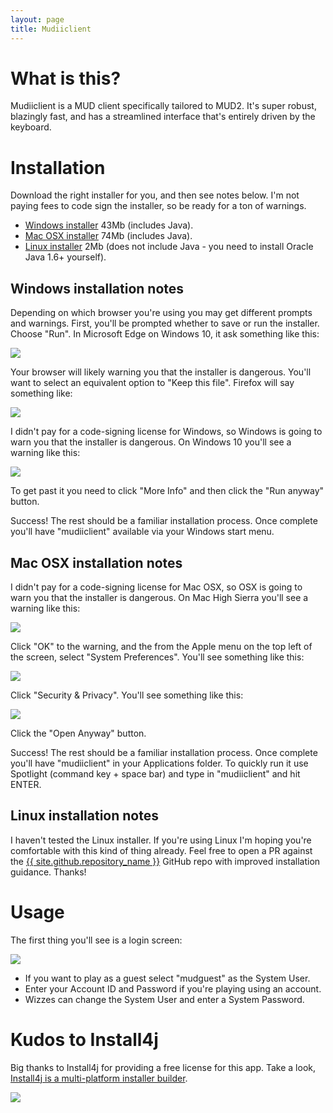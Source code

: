 ```yaml
---
layout: page
title: Mudiiclient
---
```


# What is this?

Mudiiclient is a MUD client specifically tailored to MUD2. It's super robust, blazingly fast, and has a streamlined interface that's entirely driven by the keyboard.

# Installation

Download the right installer for you, and then see notes below. I'm not paying fees to code sign the installer, so be ready for a ton of warnings.

* [Windows installer](https://github.com/curious-attempt-bunny/mudiiclient/releases/download/v1.6.4/mudiiclient_windows_1_6_4.exe) 43Mb (includes Java).
* [Mac OSX installer](https://github.com/curious-attempt-bunny/mudiiclient/releases/download/v1.6.4/mudiiclient_macos_1_6_4.dmg) 74Mb (includes Java).
* [Linux installer](https://github.com/curious-attempt-bunny/mudiiclient/releases/download/v1.6.4/mudiiclient_unix_1_6_4.sh) 2Mb (does not include Java - you need to install Oracle Java 1.6+ yourself).

## Windows installation notes

Depending on which browser you're using you may get different prompts and warnings. First, you'll be prompted whether to save or run the installer. Choose "Run". In Microsoft Edge on Windows 10, it ask something like this:

![](windows-edge-download.png)

Your browser will likely warning you that the installer is dangerous. You'll want to select an equivalent option to "Keep this file". Firefox will say something like:

![](windows-firefox-download.png)

I didn't pay for a code-signing license for Windows, so Windows is going to warn you that the installer is dangerous. On Windows 10 you'll see a warning like this:

![](windows-defender-warning.png)

To get past it you need to click "More Info" and then click the "Run anyway" button.

Success! The rest should be a familiar installation process. Once complete you'll have "mudiiclient" available via your Windows start menu.

## Mac OSX installation notes

I didn't pay for a code-signing license for Mac OSX, so OSX is going to warn you that the installer is dangerous. On Mac High Sierra you'll see a warning like this:

![](osx-warning.png)

Click "OK" to the warning, and the from the Apple menu on the top left of the screen, select "System Preferences". You'll see something like this:

![](osx-system-preferences.png)

Click "Security & Privacy". You'll see something like this:

![](osx-security-settings.png)

Click the "Open Anyway" button.

Success! The rest should be a familiar installation process. Once complete you'll have "mudiiclient" in your Applications folder. To quickly run it use Spotlight (command key + space bar) and type in "mudiiclient" and hit ENTER.

## Linux installation notes

I haven't tested the Linux installer. If you're using Linux I'm hoping you're comfortable with this kind of thing already. Feel free to open a PR against the <a href="{{ site.github.repository_url }}">{{ site.github.repository_name }}</a> GitHub repo with improved installation guidance. Thanks!

# Usage

The first thing you'll see is a login screen:

![](login_screen.png)

* If you want to play as a guest select "mudguest" as the System User.
* Enter your Account ID and Password if you're playing using an account.
* Wizzes can change the System User and enter a System Password.

# Kudos to Install4j

Big thanks to Install4j for providing a free license for this app. Take a look, [Install4j is a multi-platform installer builder](https://www.ej-technologies.com/products/install4j/overview.html).

![](https://www.ej-technologies.com/images/product_banners/install4j_small.png)


